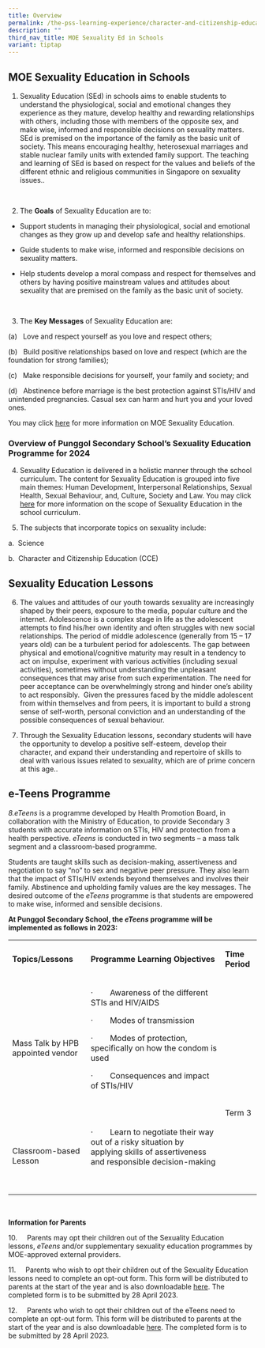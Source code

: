 ```yaml
---
title: Overview
permalink: /the-pss-learning-experience/character-and-citizenship-education/moe-sexuality-in-schools/
description: ""
third_nav_title: MOE Sexuality Ed in Schools
variant: tiptap
---
```

<h2>MOE Sexuality Education in Schools</h2><ol data-tight="true" class="tight"><li><p>Sexuality Education (SEd) in schools aims to enable students to understand the physiological, social and emotional changes they experience as they mature, develop healthy and rewarding relationships with others, including those with members of the opposite sex, and make wise, informed and responsible decisions on sexuality matters. SEd is premised on the importance of the family as the basic unit of society. This means encouraging healthy, heterosexual marriages and stable nuclear family units with extended family support. The teaching and learning of SEd is based on respect for the values and beliefs of the different ethnic and religious communities in Singapore on sexuality issues..</p></li></ol><p>&nbsp;</p><ol start="2" data-tight="true" class="tight"><li><p>The <strong>Goals</strong> of Sexuality Education are to:</p></li></ol><ul data-tight="true" class="tight"><li><p>Support students in managing their physiological, social and emotional changes as they grow up and develop safe and healthy relationships.</p></li><li><p>Guide students to make wise, informed and responsible decisions on sexuality matters.</p></li><li><p>Help students develop a moral compass and respect for themselves and others by having positive mainstream values and attitudes about sexuality that are premised on the family as the basic unit of society.</p></li></ul><p>&nbsp;&nbsp; </p><ol start="3" data-tight="true" class="tight"><li><p>The <strong>Key Messages</strong> of Sexuality Education are:</p></li></ol><p>(a)&nbsp;&nbsp;&nbsp;Love and respect yourself as you love and respect others;</p><p>(b)&nbsp;&nbsp;&nbsp;Build positive relationships based on love and respect (which are the foundation for strong families);</p><p>(c)&nbsp;&nbsp;&nbsp;Make responsible decisions for yourself, your family and society; and</p><p>(d)&nbsp;&nbsp;&nbsp;Abstinence before marriage is the best protection against STIs/HIV and unintended pregnancies. Casual sex can harm and hurt you and your loved ones.</p><p>You may click <a href="https://go.gov.sg/moe-sexuality-education" rel="noopener noreferrer nofollow" target="_blank">here</a>&nbsp;for more information on MOE Sexuality Education.</p><p></p><h3>Overview of Punggol Secondary School’s Sexuality Education Programme for 2024</h3><ol start="4" data-tight="true" class="tight"><li><p>Sexuality Education is delivered in a holistic manner through the school curriculum. The content for Sexuality Education is grouped into five main themes: Human Development, Interpersonal Relationships, Sexual Health, Sexual Behaviour, and, Culture, Society and Law. You may click <a href="https://go.gov.sg/moe-sexuality-education-scope" rel="noopener noreferrer nofollow" target="_blank">here</a>&nbsp;for more information on the scope of Sexuality Education in the school curriculum.</p></li></ol><ol start="5" data-tight="true" class="tight"><li><p>The subjects that incorporate topics on sexuality include:</p></li></ol><p>a.&nbsp;&nbsp;Science</p><p>b.&nbsp;&nbsp;Character and Citizenship Education (CCE)</p><p></p><h2>Sexuality Education Lessons</h2><ol start="6" data-tight="true" class="tight"><li><p>The values and attitudes of our youth towards sexuality are increasingly shaped by their peers, exposure to the media, popular culture and the internet. Adolescence is a complex stage in life as the adolescent attempts to find his/her own identity and often struggles with new social relationships. The period of middle adolescence (generally from 15 – 17 years old) can be a turbulent period for adolescents. The gap between physical and emotional/cognitive maturity may result in a tendency to act on impulse, experiment with various activities (including sexual activities), sometimes without understanding the unpleasant consequences that may arise from such experimentation. The need for peer acceptance can be overwhelmingly strong and hinder one’s ability to act responsibly.&nbsp; Given the pressures faced by the middle adolescent from within themselves and from peers, it is important to build a strong sense of self-worth, personal conviction and an understanding of the possible consequences of sexual behaviour.</p></li></ol><p></p><ol start="7" data-tight="true" class="tight"><li><p>Through the Sexuality Education lessons, secondary students will have the opportunity to develop a positive self-esteem, develop their character, and expand their understanding and repertoire of skills to deal with various issues related to sexuality, which are of prime concern at this age..</p></li></ol><p></p><h2>e-Teens Programme</h2><p><em>8.eTeens</em>&nbsp;is a programme developed by Health Promotion Board, in collaboration with the Ministry of Education, to provide Secondary 3 students with accurate information on STIs, HIV and protection from a health perspective.&nbsp;<em>eTeens</em>&nbsp;is conducted in two segments – a mass talk segment and a classroom-based programme.</p><p>Students are taught skills such as decision-making, assertiveness and negotiation to say “no” to sex and negative peer pressure. They also learn that the impact of STIs/HIV extends beyond themselves and involves their family. Abstinence and upholding family values are the key messages.&nbsp;The desired outcome of the&nbsp;<em>eTeens</em>&nbsp;programme is that students are empowered to make wise, informed and sensible decisions.</p><p><strong>At Punggol Secondary School, the&nbsp;<em>eTeens</em>&nbsp;programme will be implemented as follows in 2023:</strong></p><p></p><table><tbody><tr><td rowspan="1" colspan="1"><p><strong>Topics/Lessons</strong></p></td><td rowspan="1" colspan="1"><p><strong>Programme Learning Objectives</strong></p></td><td rowspan="1" colspan="1"><p><strong>Time Period</strong></p></td></tr><tr><td rowspan="1" colspan="1"><p>Mass Talk by HPB appointed vendor</p></td><td rowspan="1" colspan="1"><p>·&nbsp;&nbsp;&nbsp;&nbsp;&nbsp;&nbsp;&nbsp;&nbsp;Awareness of the different STIs and HIV/AIDS</p><p>·&nbsp;&nbsp;&nbsp;&nbsp;&nbsp;&nbsp;&nbsp;&nbsp;Modes of transmission</p><p>·&nbsp;&nbsp;&nbsp;&nbsp;&nbsp;&nbsp;&nbsp;&nbsp;Modes of protection, specifically on how the condom is used</p><p>·&nbsp;&nbsp;&nbsp;&nbsp;&nbsp;&nbsp;&nbsp;&nbsp;Consequences and impact of STIs/HIV</p><p>&nbsp;</p></td><td rowspan="2" colspan="1"><p>&nbsp;</p><p>&nbsp;</p><p>&nbsp;</p><p>Term 3</p></td></tr><tr><td rowspan="1" colspan="1"><p>Classroom-based Lesson</p></td><td rowspan="1" colspan="1"><p>·&nbsp;&nbsp;&nbsp;&nbsp;&nbsp;&nbsp;&nbsp;&nbsp;Learn to negotiate their way out of a risky situation by applying skills of assertiveness and responsible decision-making</p><p>&nbsp;</p></td></tr></tbody></table><p><strong><br></strong></p><p><strong>Information for Parents</strong></p><p>10.&nbsp;&nbsp;&nbsp;&nbsp; Parents may opt their children out of the Sexuality Education lessons,&nbsp;<em>eTeens</em>&nbsp;and/or supplementary sexuality education programmes by MOE-approved external providers.</p><p>11.&nbsp;&nbsp;&nbsp;&nbsp; Parents who wish to opt their children out of the Sexuality Education lessons need to complete an opt-out form. This form will be distributed to parents at the start of the year and is also downloadable <a href="/files/sexed%20opt%20out_annex%20a%202023%20vt.pdf" rel="noopener noreferrer nofollow" target="_blank">here</a>. The completed form is to be submitted by 28 April 2023.</p><p>12.&nbsp;&nbsp;&nbsp;&nbsp; Parents who wish to opt their children out of the eTeens need to complete an opt-out form. This form will be distributed to parents at the start of the year and is also downloadable <a href="/files/sexed%20opt%20out_annex%20a%202023%20vt.pdf" rel="noopener noreferrer nofollow" target="_blank">here</a>. The completed form is to be submitted by 28 April 2023.</p>